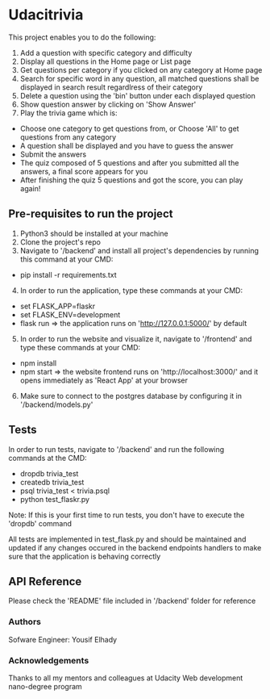 # Udacitrivia

This project enables you to do the following:
1. Add a question with specific category and difficulty
2. Display all questions in the Home page or List page
3. Get questions per category if you clicked on any category at Home page
4. Search for specific word in any question, all matched questions shall be displayed in search result regardlress of their category
5. Delete a question using the 'bin' button under each displayed question
6. Show question answer by clicking on 'Show Answer'
7. Play the trivia game which is:
  - Choose one category to get questions from, or Choose 'All' to get questions from any category
  - A question shall be displayed and you have to guess the answer
  - Submit the answers
  - The quiz composed of 5 questions and after you submitted all the answers, a final score appears for you
  - After finishing the quiz 5 questions and got the score, you can play again!

## Pre-requisites to run the project

1. Python3 should be installed at your machine
2. Clone the project's repo
3. Navigate to '/backend' and install all project's dependencies by running this command at your CMD:
  - pip install -r requirements.txt
4. In order to run the application, type these commands at your CMD:
  - set FLASK_APP=flaskr
  - set FLASK_ENV=development
  - flask run
  => the application runs on 'http://127.0.0.1:5000/' by default
5. In order to run the website and visualize it, navigate to '/frontend' and type these commands at your CMD:
  - npm install
  - npm start
  => the website frontend runs on 'http://localhost:3000/' and it opens immediately as 'React App' at your browser 
6. Make sure to connect to the postgres database by configuring it in '/backend/models.py'

## Tests

In order to run tests, navigate to '/backend' and run the following commands at the CMD:
  - dropdb trivia_test
  - createdb trivia_test
  - psql trivia_test < trivia.psql
  - python test_flaskr.py
  
Note: If this is your first time to run tests, you don't have to execute the 'dropdb' command

All tests are implemented in test_flask.py and should be maintained and updated if any changes occured in the backend endpoints handlers to make sure that the application is behaving correctly

## API Reference

Please check the 'README' file included in '/backend' folder for reference

### Authors

Sofware Engineer: Yousif Elhady

### Acknowledgements

Thanks to all my mentors and colleagues at Udacity Web development nano-degree program
